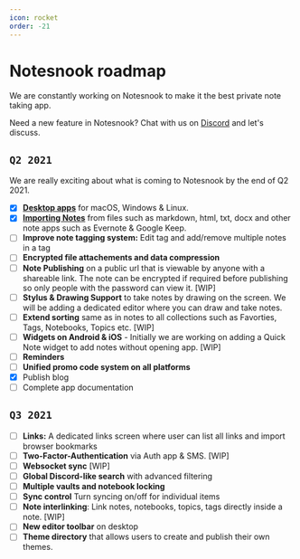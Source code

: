 ```yaml
---
icon: rocket
order: -21
---
```


# Notesnook roadmap

We are constantly working on Notesnook to make it the best private note taking app.

Need a new feature in Notesnook? Chat with us on [Discord](https://discord.com/invite/5davZnhw3V) and let's discuss.

## `Q2 2021`

We are really exciting about what is coming to Notesnook by the end of Q2 2021.

- [x] **[Desktop apps](https://github.com/streetwriters/notesnook/releases)** for macOS, Windows & Linux.
- [x] **[Importing Notes](https://importer.notesnook.com)** from files such as markdown, html, txt, docx and other note apps such as Evernote & Google Keep.
- [ ] **Improve note tagging system:** Edit tag and add/remove multiple notes in a tag
- [ ] **Encrypted file attachements and data compression**
- [ ] **Note Publishing** on a public url that is viewable by anyone with a shareable link. The note can be encrypted if required before publishing so only people with the password can view it. [WIP]
- [ ] **Stylus & Drawing Support** to take notes by drawing on the screen. We will be adding a dedicated editor where you can draw and take notes.
- [ ] **Extend sorting** same as in notes to all collections such as Favorties, Tags, Notebooks, Topics etc. [WIP]
- [ ] **Widgets on Android & iOS** - Initially we are working on adding a Quick Note widget to add notes without opening app. [WIP]
- [ ] **Reminders**
- [ ] **Unified promo code system on all platforms**
- [x] Publish blog
- [ ] Complete app documentation

## `Q3 2021`

- [ ] **Links:** A dedicated links screen where user can list all links and import browser bookmarks
- [ ] **Two-Factor-Authentication** via Auth app & SMS. [WIP]
- [ ] **Websocket sync** [WIP]
- [ ] **Global Discord-like search** with advanced filtering
- [ ] **Multiple vaults and notebook locking**
- [ ] **Sync control** Turn syncing on/off for individual items
- [ ] **Note interlinking**: Link notes, notebooks, topics, tags directly inside a note. [WIP]
- [ ] **New editor toolbar** on desktop
- [ ] **Theme directory** that allows users to create and publish their own themes.
